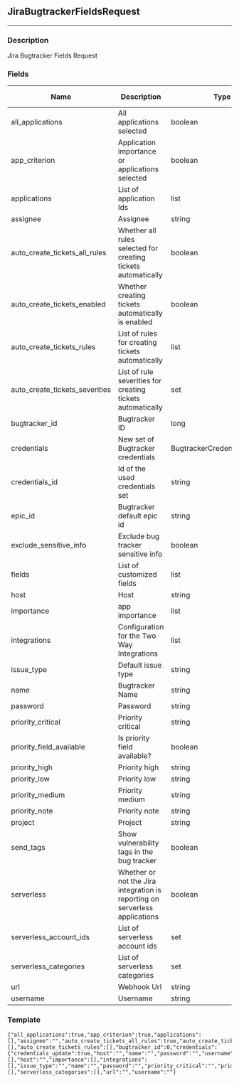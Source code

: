 ## JiraBugtrackerFieldsRequest
---
### Description
Jira Bugtracker Fields Request
### Fields
| Name | Description | Type | Allowed Values | Required |
| ---- | ----------- | ---- | -------------- | -------- |
| all_applications | All applications selected | boolean |  | false |
| app_criterion | Application importance or applications selected | boolean |  | false |
| applications | List of application Ids | list |  | false |
| assignee | Assignee | string |  | true |
| auto_create_tickets_all_rules | Whether all rules selected for creating tickets automatically | boolean |  | false |
| auto_create_tickets_enabled | Whether creating tickets automatically is enabled | boolean |  | false |
| auto_create_tickets_rules | List of rules for creating tickets automatically | list |  | false |
| auto_create_tickets_severities | List of rule severities for creating tickets automatically | set |  | false |
| bugtracker_id | Bugtracker ID | long |  | false |
| credentials | New set of Bugtracker credentials | BugtrackerCredentialsRequest |  | false |
| credentials_id | Id of the used credentials set | string |  | false |
| epic_id | Bugtracker default epic id | string |  | false |
| exclude_sensitive_info | Exclude bug tracker sensitive info | boolean |  | false |
| fields | List of customized fields | list |  | false |
| host | Host | string |  | false |
| importance | app importance | list |  | false |
| integrations | Configuration for the Two Way Integrations | list |  | false |
| issue_type | Default issue type | string |  | false |
| name | Bugtracker Name | string |  | false |
| password | Password | string |  | false |
| priority_critical | Priority critical | string |  | false |
| priority_field_available | Is priority field available? | boolean |  | false |
| priority_high | Priority high | string |  | false |
| priority_low | Priority low | string |  | false |
| priority_medium | Priority medium | string |  | false |
| priority_note | Priority note | string |  | false |
| project | Project | string |  | false |
| send_tags | Show vulnerability tags in the bug tracker | boolean |  | false |
| serverless | Whether or not the Jira integration is reporting on serverless applications | boolean |  | false |
| serverless_account_ids | List of serverless account ids | set |  | false |
| serverless_categories | List of serverless categories | set |  | false |
| url | Webhook Url | string |  | false |
| username | Username | string |  | false |
### Template
```
{"all_applications":true,"app_criterion":true,"applications":[],"assignee":"","auto_create_tickets_all_rules":true,"auto_create_tickets_enabled":true,"auto_create_tickets_severities":[],"auto_create_tickets_rules":[],"bugtracker_id":0,"credentials":{"credentials_update":true,"host":"","name":"","password":"","username":""},"credentials_id":"","epic_id":"","exclude_sensitive_info":true,"fields":[],"host":"","importance":[],"integrations":[],"issue_type":"","name":"","password":"","priority_critical":"","priority_field_available":true,"priority_high":"","priority_low":"","priority_medium":"","priority_note":"","project":"","send_tags":true,"serverless":true,"serverless_account_ids":[],"serverless_categories":[],"url":"","username":""}
```
